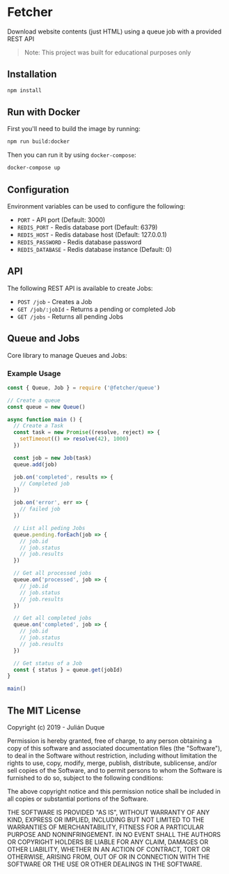 # Fetcher

Download website contents (just HTML) using a queue job with a provided REST API

> Note: This project was built for educational purposes only

## Installation

``` bash
npm install
```

## Run with Docker

First you'll need to build the image by running:

``` bash
npm run build:docker
```

Then you can run it by using `docker-compose`:

``` bash
docker-compose up
```

## Configuration

Environment variables can be used to configure the following:

* `PORT` - API port (Default: 3000)
* `REDIS_PORT` - Redis database port (Default: 6379)
* `REDIS_HOST` - Redis database host (Default: 127.0.0.1)
* `REDIS_PASSWORD` - Redis database password
* `REDIS_DATABASE` - Redis database instance (Default: 0)

## API

The following REST API is available to create Jobs:

* `POST /job` - Creates a Job
* `GET /job/:jobId` - Returns a pending or completed Job
* `GET /jobs` - Returns all pending Jobs

## Queue and Jobs

Core library to manage Queues and Jobs:

### Example Usage

``` js
const { Queue, Job } = require ('@fetcher/queue')

// Create a queue
const queue = new Queue()

async function main () {
  // Create a Task
  const task = new Promise((resolve, reject) => {
    setTimeout(() => resolve(42), 1000)
  })

  const job = new Job(task)
  queue.add(job)

  job.on('completed', results => {
    // Completed job
  })

  job.on('error', err => {
    // failed job
  })

  // List all peding Jobs
  queue.pending.forEach(job => {
    // job.id
    // job.status
    // job.results
  })

  // Get all processed jobs
  queue.on('processed', job => {
    // job.id
    // job.status
    // job.results
  })

  // Get all completed jobs
  queue.on('completed', job => {
    // job.id
    // job.status
    // job.results
  })

  // Get status of a Job
  const { status } = queue.get(jobId)
}

main()
```

## The MIT License

Copyright (c) 2019 - Julián Duque

Permission is hereby granted, free of charge, to any person obtaining a copy
of this software and associated documentation files (the "Software"), to deal
in the Software without restriction, including without limitation the rights
to use, copy, modify, merge, publish, distribute, sublicense, and/or sell
copies of the Software, and to permit persons to whom the Software is
furnished to do so, subject to the following conditions:

The above copyright notice and this permission notice shall be included in
all copies or substantial portions of the Software.

THE SOFTWARE IS PROVIDED "AS IS", WITHOUT WARRANTY OF ANY KIND, EXPRESS OR
IMPLIED, INCLUDING BUT NOT LIMITED TO THE WARRANTIES OF MERCHANTABILITY,
FITNESS FOR A PARTICULAR PURPOSE AND NONINFRINGEMENT. IN NO EVENT SHALL THE
AUTHORS OR COPYRIGHT HOLDERS BE LIABLE FOR ANY CLAIM, DAMAGES OR OTHER
LIABILITY, WHETHER IN AN ACTION OF CONTRACT, TORT OR OTHERWISE, ARISING FROM,
OUT OF OR IN CONNECTION WITH THE SOFTWARE OR THE USE OR OTHER DEALINGS IN
THE SOFTWARE.

